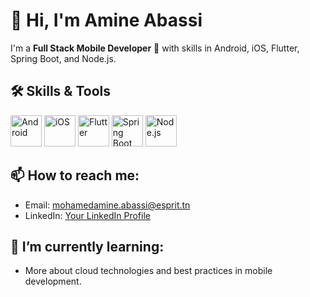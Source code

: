 # 👋 Hi, I'm Amine Abassi

I'm a **Full Stack Mobile Developer** 🚀 with skills in Android, iOS, Flutter, Spring Boot, and Node.js.

## 🛠️ Skills & Tools

<img src="https://github.com/yourusername/yourrepository/raw/main/path_to_image/android.png" alt="Android" width="50" height="50"/>
<img src="https://github.com/yourusername/yourrepository/raw/main/path_to_image/ios.png" alt="iOS" width="50" height="50"/>
<img src="https://github.com/yourusername/yourrepository/raw/main/path_to_image/flutter.png" alt="Flutter" width="50" height="50"/>
<img src="https://github.com/yourusername/yourrepository/raw/main/path_to_image/springboot.png" alt="Spring Boot" width="50" height="50"/>
<img src="https://github.com/yourusername/yourrepository/raw/main/path_to_image/nodejs.png" alt="Node.js" width="50" height="50"/>

## 📫 How to reach me:

- Email: [mohamedamine.abassi@esprit.tn](mailto:mohamedamine.abassi@esprit.tn)
- LinkedIn: [Your LinkedIn Profile](https://www.linkedin.com/in/yourprofile)

## 🌱 I’m currently learning:

- More about cloud technologies and best practices in mobile development.
